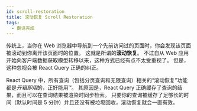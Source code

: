 ```yaml
---
id: scroll-restoration
title: 滚动恢复 Scroll Restoration
tags:
  - 翻译完成
---
```


传统上，当你在 Web 浏览器中导航到一个先前访问过的页面时，你会发现该页面被滚动到你离开该页面时的位置。
这就是所谓的**滚动恢复**。
不过自从 Web 应用开始向客户端数据获取模型转移以来，这种方式已经有点不太受重视了。
但是，这种忽视会被 React Query 正确的纠正。

React Query 中，所有查询（包括分页查询和无限查询）相关的“滚动恢复”功能都是*开箱即用*的，正好能用™️。
其原因是，React Query 正确缓存了查询的结果，而且可以在查询结果被渲染时同步检索。
只要你的查询被缓存了足够长的时间（默认时间是 5 分钟）并且还没有被垃圾回收，滚动恢复就会一直有效。
